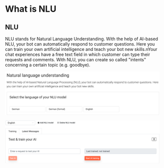 # What is NLU 

## NLU

NLU stands for Natural Language Understanding. With the help of AI-based NLU, your bot can automatically respond to customer questions. Here you can train your own artificial intelligence and teach your bot new skills.nYour chat experiences have a free text field in which customer can type their requests and comments. With NLU, you can create so called "intents" concerning a certain topic (e.g. goodbye).


![NLU module](nlu.png "NLU module")

![Train NLU](nlu_train.png "Train NLU")
